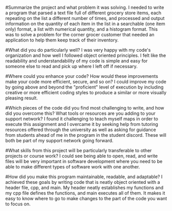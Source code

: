 #Summarize the project and what problem it was solving.
I needed to write a program that parsed a text file full of different grocery store items, each repeating on the list a different number of times, and processed and output information on the quantity of each item in
the list in a searchable (one item only) format, a list with numerical quantity, and a histogram format. This was to solve a problem for the corner grocer customer that needed an application to help them keep track
of their inventory.

#What did you do particularly well?
I was very happy with my code's organization and how well I followed object oriented principles. I felt like the readability and understandability of my code is simple and easy for someone else to read and pick up
where I left off if necessary.

#Where could you enhance your code? How would these improvements make your code more efficient, secure, and so on?
I could improve my code by going above and beyond the "proficient" level of execution by including creative or more efficient coding styles to produce a similar or more visually pleasing result. 

#Which pieces of the code did you find most challenging to write, and how did you overcome this? What tools or resources are you adding to your support network?
I found it challenging to teach myself maps in order to execute this assignment and I overcame it by seeking help from tutoring resources offered through the university as well as asking for guidance from students
ahead of me in the program in the student discord. These will both be part of my support network going forward.

#What skills from this project will be particularly transferable to other projects or course work?
I could see being able to open, read, and write files will be very important in software development where you need to be able to make different types of software work with one another.

#How did you make this program maintainable, readable, and adaptable?
I achieved these goals by writing code that is neatly object oriented with a header file, cpp, and main. My header neatly establishes my functions and my cpp file defines the functions, and main executes all of them.
It makes it easy to know where to go to make changes to the part of the code you want to focus on.
